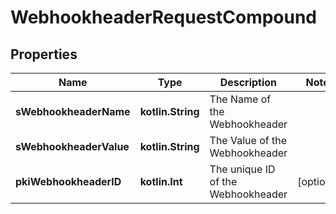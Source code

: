 
# WebhookheaderRequestCompound

## Properties
| Name | Type | Description | Notes |
| ------------ | ------------- | ------------- | ------------- |
| **sWebhookheaderName** | **kotlin.String** | The Name of the Webhookheader |  |
| **sWebhookheaderValue** | **kotlin.String** | The Value of the Webhookheader |  |
| **pkiWebhookheaderID** | **kotlin.Int** | The unique ID of the Webhookheader |  [optional] |



